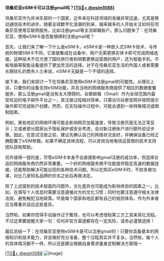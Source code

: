 **坦桑尼亚eSIM卡可以注册gmail吗？[[TG💪+ @esim1088](https://t.me/s/esim1088)]**

坦桑尼亚作为非洲东部的一个国家，近年来在科技领域的发展非常迅速，尤其是移动通信技术的进步。随着全球数字化浪潮的到来，越来越多的人开始关注如何在坦桑尼亚使用互联网服务，比如注册gmail等主流邮箱账户。那么问题来了：在坦桑尼亚，使用eSIM卡是否能够顺利注册gmail呢？

首先，让我们来了解一下什么是eSIM卡。eSIM卡是一种嵌入式SIM卡技术，与传统的物理SIM卡不同，它直接集成在设备中，用户无需更换实体卡即可完成网络连接。这种技术不仅方便了国际旅行者和频繁更换运营商的用户，还为智能手机、平板电脑等智能设备提供了更加灵活的选择。对于在坦桑尼亚生活的外国人或者需要长期驻扎的商务人士来说，eSIM卡无疑是一个不错的选择。

接下来，我们来探讨一下在坦桑尼亚使用eSIM卡注册gmail的可能性。从理论上讲，只要你的设备支持eSIM功能，并且当地的网络服务商提供了相应的数据套餐服务，那么注册gmail是没有太大障碍的。谷歌邮箱（Gmail）作为全球范围内最受欢迎的电子邮件平台之一，其注册过程相对简单，只需访问谷歌官网并按照提示操作即可完成账户创建。然而，在实际操作过程中，可能会遇到一些特殊情况或限制因素。

例如，某些地区的网络环境可能会影响网页加载速度，导致注册页面无法正常显示；又或者部分国家出于隐私保护或安全考虑，会对新注册账户进行额外验证步骤。因此，在尝试注册之前，建议先确认自己的网络状况良好，并确保设备已经正确配置了eSIM参数。如果不确定具体流程，可以咨询当地电信运营商的技术支持团队获取帮助。

另外值得一提的是，尽管eSIM卡本身不会直接影响gmail注册的成功率，但选择合适的网络服务商仍然非常重要。一个好的网络服务商不仅能提供稳定高速的数据连接，还能帮助解决可能出现的各种技术问题。所以在购买eSIM卡时，不妨多做功课，对比几家知名品牌的优劣之处后再做决定。

除了上述提到的技术层面的问题外，文化差异也可能成为影响体验的因素之一。比如，在填写个人信息时需要注意遵循对方的文化习惯；同时也要注意遵守相关法律法规，避免触犯当地政策。毕竟每个国家和地区都有自己的规则体系，作为外来者应当尊重并适应这些差异。

当然啦，如果你觉得手动操作过于繁琐，也可以考虑借助第三方工具来简化流程。不过这里要提醒大家一句：任何非官方渠道都存在一定风险，请务必谨慎选择！

最后总结一下：在坦桑尼亚使用eSIM卡是可以注册gmail的！只要你具备基本的网络知识和技术能力，并且做好充分准备，整个过程其实并不复杂。当然啦，每个人的具体情况都不一样，所以还是建议根据自身需求量身定制解决方案哦～

[[TG💪+ @esim1088](https://t.me/s/esim1088) ![Image](https://i.postimg.cc/4NQfJmqS/Snipaste-2025-05-13-00-14-12.png)]